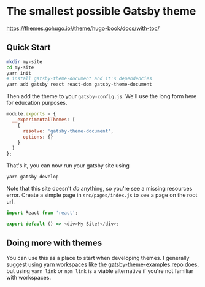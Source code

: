 # The smallest possible Gatsby theme

https://themes.gohugo.io//theme/hugo-book/docs/with-toc/

## Quick Start

```sh
mkdir my-site
cd my-site
yarn init
# install gatsby-theme-document and it's dependencies
yarn add gatsby react react-dom gatsby-theme-document
```

Then add the theme to your `gatsby-config.js`. We'll use the long form
here for education purposes.

```javascript
module.exports = {
  __experimentalThemes: [
    {
      resolve: 'gatsby-theme-document',
      options: {}
    }
  ]
};
```

That's it, you can now run your gatsby site using

```sh
yarn gatsby develop
```

Note that this site doesn't _do_ anything, so you're see a missing
resources error. Create a simple page in `src/pages/index.js` to see a
page on the root url.

```javascript
import React from 'react';

export default () => <div>My Site!</div>;
```

## Doing more with themes

You can use this as a place to start when developing themes. I
generally suggest using [yarn
workspaces](https://yarnpkg.com/lang/en/docs/workspaces/) like the
[gatsby-theme-examples repo
does](https://github.com/ChristopherBiscardi/gatsby-theme-examples),
but using `yarn link` or `npm link` is a viable alternative if you're
not familiar with workspaces.
